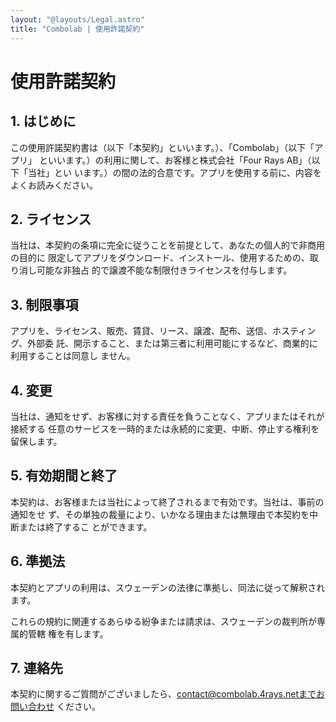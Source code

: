 ```yaml
---
layout: "@layouts/Legal.astro"
title: "Combolab | 使用許諾契約"
---
```


# 使用許諾契約

## 1. はじめに

この使用許諾契約書は（以下「本契約」といいます。）、「Combolab」（以下「アプリ」
といいます。）の利用に関して、お客様と株式会社「Four Rays AB」（以下「当社」とい
います。）の間の法的合意です。アプリを使用する前に、内容をよくお読みください。

## 2. ライセンス

当社は、本契約の条項に完全に従うことを前提として、あなたの個人的で非商用の目的に
限定してアプリをダウンロード、インストール、使用するための、取り消し可能な非独占
的で譲渡不能な制限付きライセンスを付与します。

## 3. 制限事項

アプリを、ライセンス、販売、賃貸、リース、譲渡、配布、送信、ホスティング、外部委
託、開示すること、または第三者に利用可能にするなど、商業的に利用することは同意し
ません。

## 4. 変更

当社は、通知をせず、お客様に対する責任を負うことなく、アプリまたはそれが接続する
任意のサービスを一時的または永続的に変更、中断、停止する権利を留保します。

## 5. 有効期間と終了

本契約は、お客様または当社によって終了されるまで有効です。当社は、事前の通知をせ
ず、その単独の裁量により、いかなる理由または無理由で本契約を中断または終了するこ
とができます。

## 6. 準拠法

本契約とアプリの利用は、スウェーデンの法律に準拠し、同法に従って解釈されます。

これらの規約に関連するあらゆる紛争または請求は、スウェーデンの裁判所が専属的管轄
権を有します。

## 7. 連絡先

本契約に関するご質問がございましたら、contact@combolab.4rays.netまでお問い合わせ
ください。
